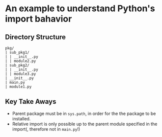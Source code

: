 # An example to understand Python's import bahavior

## Directory Structure
```
pkg/
| sub_pkg1/
| | __init__.py
| | module2.py
| sub_pkg2/
| | __init__.py
| | module3.py
| __init__.py
| main.py
| module1.py
```

## Key Take Aways

* Parent package must be in `sys.path`, in order for the the package to be installed.
* Relative import is only possible up to the parent module specified in the import(, therefore not in `main.py`!)

